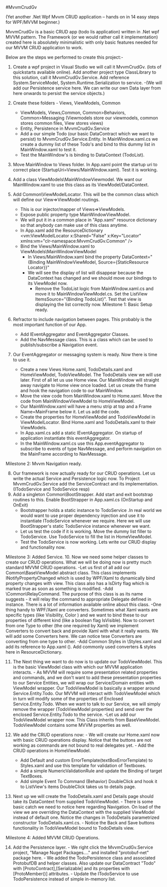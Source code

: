 #MvvmCrudGv

(Yet another .Net Wpf Mvvm CRUD application – hands on in 14 easy steps for WPF/MVVM beginner.)

MvvmCrudGv is a basic CRUD app (todo lis application) written in .Net wpf MVVM pattern. The Framework (or we would rather call it implementation) created here is absolutely minimalistic with only basic features needed for our MVVM CRUD application to work.

Below are the steps we performed to create this project:-

 1. Create a wpf project in Visual Studio we will call it MvvmCrudGv. (lots of quickstarts available online). 
 Add another project type ClassLibrary to this solution, call it MvvmCrudGv.Service. Add reference System.ServiceModel, System.Runtime.Serialization to service.
	-(We will add our Persistence service here. We can write our own Data layer from here onwards to persist the service objects.)
 2. Create these folders - Views, ViewModels, Common 
	- ViewModels, Views,Common, Common>Behaviors, Common>Messaging (Viewmodels store our viewmodels, common stores common files, View stores views)
	- Entity, Persistence in MvvmCrudGv.Service
	- Add a our simple Todo (our basic DataContract which we want to persist) to MvvmCrudGv.Service.Entity. In MainWindow.xaml.cs we create a dummy list of these Todo's and bind to this dummy list in MainWindow.xaml to test it.
	- Test the MainWindow's is binding to DataContext (TodoList).

 3. Move MainWindow to Views folder. In App.xaml point the startup uri to correct place  (StartupUri=Views/MainWindow.xaml). Test it is working.
 4. Add a class ViewModels\MainWindowViewmodel. We want our MainWindow.xaml to use this class as its ViewModel/DataContext.
 5. Add Common\ViewModelLocator.  This will be the common class which will define our View=>ViewModel routings.
	 - This is our injector/mapper of Views=>ViewModels. 
	 - Expose public property type MainWindowViewModel.
	 - We will put it in a common place in "App.xaml" resource dictionary so that anybody can make use of this class anytime.
	 -	 In App.xaml add the ResourceDictionary  
        <ResourceDictionary>
            <vm:ViewModelLocator x:Shared="False"  x:Key="Locator" xmlns:vm="clr-namespace:MvvmCrudGv.Common" />
        </ResourceDictionary>
     - Bind the Views/MainWindow.xaml to ViewModels\MainWindowViewModel
		- In Views/MainWindow.xaml  bind the property DataContext="{Binding MainWindowViewModel, Source={StaticResource Locator}}"
		- We will see the display of list will disappear because the DataContext has changed and we should move our bindings to its ViewModel now.
			- Remove the TodoList logic from MainWindow.xaml.cs and move it to MainWindowViewModel.cs. Set the ListView ItemsSource="{Binding TodoList}". Test that view is displaying the list correctly now.
 Milestone 1: Basic Setup ready.
 
 6. Refractor to include navigation between pages. This probably is the most important function of our App.
	- Add IEventAggregator and EventAggregator Classes.
	- Add the NavMessage class. This is a class which can be used to publish/subscribe a Navigation event.
	
 7. Our EventAggregator or messaging system is ready. Now there is time to use it.
	- Create a new Views Home.xaml, TodoDetails.xaml and HomeViewModel, TodoViewModel.  The TodoDetails view we will use later.
	First of all let us use Home view. Our MainWindow will straight away navigate to Home view once loaded. Let us create the frame and hook the navigation code to our MainWindow.
	- Move the view code from MainWindow.xaml to Home.xaml. Move the code from MainWindowViewModel to HomeViewModel.
	- Our MainWindow.xaml will have a menu strip at top and a Frame Name=MainFrame below it. Let us add the code.
	- Create the properties for HomeViewModel and TodoViewModel in ViewModelLocator. Bind Home.xaml and TodoDetails.xaml to their ViewModels.
	- In App.xaml.cs add a static IEventAggregator. On startup of application instantiate this eventAggregator.
	- In the MainWindow.xaml.cs use this App.eventAggregator to subscribe to events of type NavMessage, and perform navigation on the MainFrame according to NavMessage.
 
 Milestone 2: Mvvm Navigation ready.
 
 8. Our framework is now actually ready for our CRUD operations. Let us write the actual Service and Persistence logic now. To Project MvvmCrudGv.Service add the ServiceContract and its implementation. (ITodoService and TodoService resp)	 
 9. Add a singleton Common\BootStrapper. Add start and exit bootstrap routines to this. Enable BootStrapper in App.xaml.cs (OnStartup and OnExit)
	- Bootstrapper holds a static instance to TodoService .In real world we would want to use proper dependency injection and use it to instantiate ITodoService whenever we require. Here we will use BootStrapper's static TodoService instance whenever we want.
	- Let us test the code if it is working. Move the dummy list filler to TodoService. Use TodoService to fill the list in HomeViewModel.
	- Test the TodoService is now working. Lets write our CRUD display and functionality now.
 
 Milestone 3: Added Service.
 10. Now we need some helper classes to create our CRUD operations. What we will be doing now is pretty much standard MVVM CRUD operations.
	-Let us first of all add our Common\BaseViewModel abstract class. This class implements INotifyPropertyChanged which is used by WPF/Xaml to dynamically bind property changes with view. This class also has a IsDirty flag which is marked true as soon as something is modified.
	-Add \Common\RelayCommand. The purpose of this class is as its name suggests - it will relay the command to appropriate Delegate defined in instance. There is a lot of information available online about this class.
	-One thing handy to WPF/Xaml are converters. Sometimes what Xaml wants are specific types (like Visibility, Color ) and we want to bind these to our properties of different kind (like a boolean flag IsVisible).
	Now to convert from one Type to other (the one required by Xaml) we implement Converters to convert back and provide Xaml with what it really wants. We will add some Converters here. We can notice tese Converters are converting from one type to other.
	-Add Common Styles in \Styles.xaml and add its reference to App.xaml (<ResourceDictionary Source="Styles.xaml" />). Add commonly used converters & styles here in ResourceDictionary.
 
 11. The Next thing we want to do now is to update our TodoViewModel. This is the basic ViewModel class with which our MVVM application interacts.
	- As MVVM will require some presentation related properties and commands, and we don't want to add these presentation properties to our Service Entities, 
	we will wrap our Service/Domain entities with ViewModel wrapper. Our TodoViewModel is basically a wrapper around Service.Entity.Todo. Our MVVM will interact with TodoViewModel
	which in turn will modify some of the properties of Enclosed Service.Entity.Todo. When we want to talk to our Service, we will simply remove the wrapper (TodoViewModel properties) and
	send over the enclosed Service.Entity.Todo to the service.
	-Let us add our TodoViewModel wrapper now. This Class inherits from BaseViewModel. TodoViewModel contains some MVVM properties as well.

 12. We add the CRUD operations now:
	- We will create our Home.xaml now with basic CRUD operations display. Notice that the buttons are not working as commands are not bound to real delegates yet.
	- Add the CRUD operations in HomeViewModel.
		- Add Default and custom ErrorTemplate(textBoxErrorTemplate) to Styles.xaml and use this template for validation of Textboxes. 
		- Add a simple NumericValidationRule and update the Binding of target TextBoxes.
		- Add simple Event To Command (Behavior) DoubleClick and hook it to ListView's items DoubleClick takes us to details page.
 13.  Next up we will create the TodoDetails.xaml and Details page should take its DataContext from supplied TodoViewModel. 
	- There is some basic catch we need to notice here regarding Navigation. On load of the view we are overriding the DataContext with the supplied ViewModel instead of default one. Notice the changes in TodoDetails parametrized constructor TodoDetails.xaml.cs.
	- Notice the Back and Save buttons functionality in TodoViewModel bound to TodoDetails view.
 
 Milestone 4: Added MVVM CRUD Operations.
 
 14. Add the Persistence layer.
	- We right click the MvvmCrudGv.Service project, "Manage Nuget Packages...." and installed "protobuf-net" package here.
	- We added the TodoPersistence class and associated ProtobufDB and helper classes. Also update our DataContract "Todo" with [ProtoContract],[Serializable] and its properties with [ProtoMember(<int>)] attributes.
	- Update the ITodoService to use TodoPersistence instead of simple in-memory list.